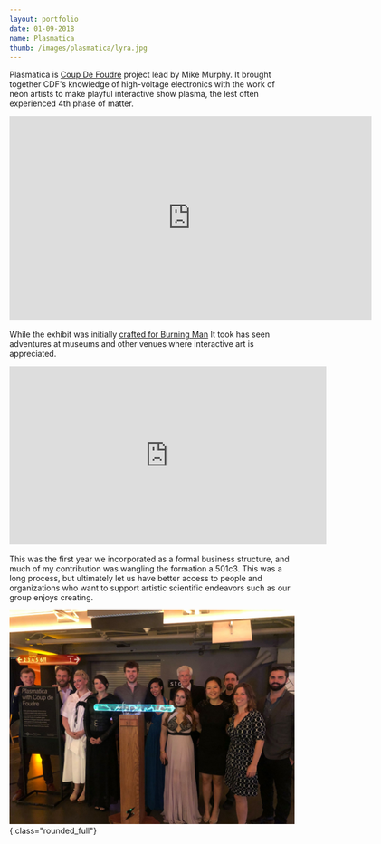 ```yaml
---
layout: portfolio
date: 01-09-2018
name: Plasmatica
thumb: /images/plasmatica/lyra.jpg
---
```


Plasmatica is [Coup De Foudre](http://coupdefoud.re) project lead by Mike Murphy.  It
brought together CDF's knowledge of high-voltage electronics with the work of neon
artists to make playful interactive show plasma, the lest often experienced 4th phase of matter.
<iframe src="https://player.vimeo.com/video/284564700" width="640" height="360" frameborder="0" allow="autoplay; fullscreen" allowfullscreen></iframe>

While the exhibit was initially [crafted for Burning Man](https://www.kickstarter.com/projects/327342610/plasmatica-the-hidden-life-of-ions/posts/2259226) It took has seen adventures at museums and other venues
where interactive art is appreciated.

<iframe width="560" height="315" src="https://www.youtube.com/embed/qE5rVuqF4q0" frameborder="0" allow="accelerometer; autoplay; encrypted-media; gyroscope; picture-in-picture" allowfullscreen></iframe>

This was the first year we incorporated as a formal business structure, and much of my contribution was
wangling the formation a 501c3.  This was a long process, but ultimately let us have better
access to people and organizations who want to support artistic scientific endeavors such as our group
enjoys creating.

![alt text](/images/plasmatica/crew.jpg "Some of the crew at the Exploratorium Gala"){:class="rounded_full"}
